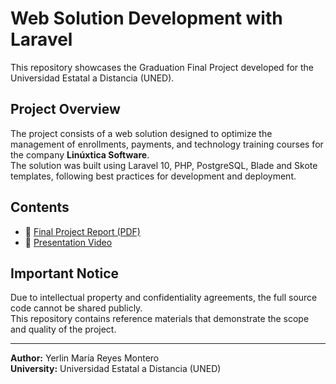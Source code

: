 # Web Solution Development with Laravel

This repository showcases the Graduation Final Project developed for the Universidad Estatal a Distancia (UNED).

## Project Overview

The project consists of a web solution designed to optimize the management of enrollments, payments, and technology training courses for the company **Linúxtica Software**.  
The solution was built using Laravel 10, PHP, PostgreSQL, Blade and Skote templates, following best practices for development and deployment.

## Contents

- 📄 [Final Project Report (PDF)](./final-project-report.pdf)
- 🎥 [Presentation Video](https://drive.google.com/file/d/1pQlVmuHeAR-2Nxw8ieDhBMNPOAMI0aPt/view?usp=sharing)

## Important Notice

Due to intellectual property and confidentiality agreements, the full source code cannot be shared publicly.  
This repository contains reference materials that demonstrate the scope and quality of the project.

---

**Author:** Yerlin María Reyes Montero  
**University:** Universidad Estatal a Distancia (UNED)
